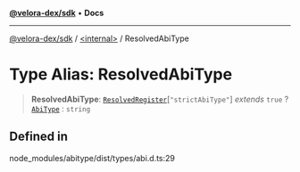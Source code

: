 [**@velora-dex/sdk**](../../README.md) • **Docs**

***

[@velora-dex/sdk](../../globals.md) / [\<internal\>](../README.md) / ResolvedAbiType

# Type Alias: ResolvedAbiType

> **ResolvedAbiType**: [`ResolvedRegister`](ResolvedRegister.md)\[`"strictAbiType"`\] *extends* `true` ? [`AbiType`](AbiType.md) : `string`

## Defined in

node\_modules/abitype/dist/types/abi.d.ts:29
